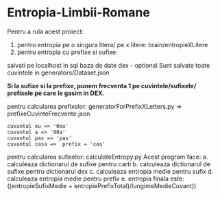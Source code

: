 # Entropia-Limbii-Romane

Pentru a rula acest proiect:

1. pentru entropia pe o singura litera/ pe x litere:
  brain/entropieXLitere
2. pentru entropia cu prefixe si sufixe:

  salvati pe localhost in sql baza de date dex - optional
  Sunt salvate toate cuvintele in generators/Dataset.json
  
  <b>Si la sufixe si la prefixe, punem frecventa 1 pe cuvintele/sufixele/ prefixele pe care le gasim in DEX.</b>
  
  pentru calcularea prefixelor:
    generatorForPrefixXLetters.py => prefixeCuvinteFrecvente.json
    
    cuvantul ou => '0ou'
    cuvantul a => '00a'
    cuvantul pas => 'pas'
    cuvantul casa =>  prefix = 'cas'
    
  pentru calcularea sufixelor:
    calculateEntropy.py
    Acest program face:
      a. calculeaza dictionarul de sufixe pentru carti
      b. calculeaza dictionarul de sufixe pentru dictionarul dex
      c. calculeaza entropia medie pentru sufix
      d. calculeaza entropia medie pentru prefix
      e. entropia finala este: ((entropieSufixMedie + entropiePrefixTotal)/lungimeMedieCuvant))
    
    
